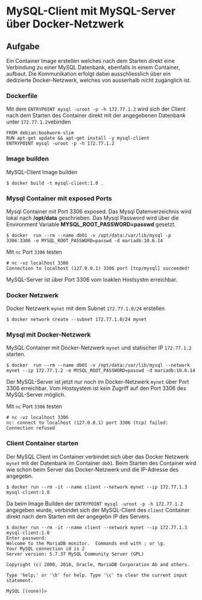 # MySQL-Client mit MySQL-Server über Docker-Netzwerk

## Aufgabe
Ein Container Image erstellen welches nach dem Starten direkt eine Verbindung zu einer MySQL Datenbank, ebenfalls in einem Container, aufbaut. Die Kommunikation erfolgt dabei ausschliesslich über ein dedizierte Docker-Netzwerk, welches von ausserhalb nicht zugänglich ist.

### Dockerfile 

Mit dem `ENTRYPOINT mysql -uroot -p -h 172.77.1.2` wird sich der Client nach dem Starten des Container direkt mit der angegebenen Datenbank unter `172.77.1.2`vebinden

```
FROM debian:bookworm-slim
RUN apt-get update && apt-get install -y mysql-client
ENTRYPOINT mysql -uroot -p -h 172.77.1.2
```

### Image builden

MySQL-Client Image builden

    $ docker build -t mysql-client:1.0 .

### Mysql Container mit exposed Ports

Mysql Container mit Port 3306 exposed. Das Mysql Datenverzeichnis wird lokal nach **/opt/data** geschrieben. Das Mysql Password wird  über die Environment Variable **MYSQL_ROOT_PASSWORD=passwd** gesetzt.

    $ docker  run --rm --name db01 -v /opt/data:/var/lib/mysql -p 3306:3306 -e MYSQL_ROOT_PASSWORD=passwd -d mariadb:10.6.14

Mit `nc` Port `3306` testen

```
# nc -vz localhost 3306
Connection to localhost (127.0.0.1) 3306 port [tcp/mysql] succeeded!
```
MySQL-Server ist über Port 3306 vom loaklen Hostsystm erreichbar.


### Docker Netzwerk

Docker Netzwerk `mynet` mit dem Subnet `172.77.1.0/24` erstellen

    $ docker network create --subnet 172.77.1.0/24 mynet

### Mysql mit Docker-Netzwerk

MySQL Container mit Docker-Netzwerk `mynet` und statischer IP `172.77.1.2` starten.

    $ docker  run --rm --name db01 -v /opt/data:/var/lib/mysql --network mynet --ip 172.77.1.2 -e MYSQL_ROOT_PASSWORD=passwd -d mariadb:10.6.14

Der MySQL-Server ist jetzt nur noch im Docker-Netzwerk `mynet` über Port 3306 erreichbar. Vom Hostsystem ist kein Zugriff auf den Port 3306 des MySQL-Server möglich.

Mit `nc` Port `3306` testen

```
# nc -vz localhost 3306
nc: connect to localhost (127.0.0.1) port 3306 (tcp) failed: Connection refused
```

### Client Container starten

Der MySQL Client im Container verbindet sich über das Docker Netzwerk `mynet` mit der Datenbank im Container `db01`. 
Beim Starten des Container wird wie schon beim Server das Docker-Netzwerk und die IP-Adresse des angegebn.

    $ docker run --rm -it --name client --network mynet --ip 172.77.1.3 mysql-client:1.0

Da beim Image Builden der `ENTRYPOINT mysql -uroot -p -h 172.77.1.2` angegeben wurde, verbindet sich der MySQL-Client des `client` Container direkt nach dem Starten mit der angegebn IP des Servers.

```
$ docker run --rm -it --name client --network mynet --ip 172.77.1.3 mysql-client:1.0
Enter password: 
Welcome to the MariaDB monitor.  Commands end with ; or \g.
Your MySQL connection id is 2
Server version: 5.7.37 MySQL Community Server (GPL)

Copyright (c) 2000, 2018, Oracle, MariaDB Corporation Ab and others.

Type 'help;' or '\h' for help. Type '\c' to clear the current input statement.

MySQL [(none)]> 
```




